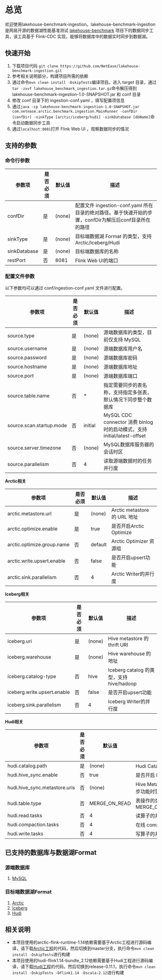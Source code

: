 # 总览
欢迎使用lakehouse-benchmark-ingestion。lakehouse-benchmark-ingestion 是网易开源的数据湖性能基准测试 [lakehouse-benchmark](https://github.com/NetEase/lakehouse-benchmark) 项目下的数据同步工具，该工具基于 Flink-CDC 实现，能够将数据库中的数据实时同步到数据湖。

## 快速开始
1. 下载项目代码 `git clone https://github.com/NetEase/lakehouse-benchmark-ingestion.git`
2. 参考相关说明部分，构建项目所需的依赖 
3. 通过命令`mvn clean install -DskipTests`编译项目。进入 target 目录，通过`tar -zxvf lakehouse_benchmark_ingestion.tar.gz`命令解压得到 lakehouse-benchmark-ingestion-1.0-SNAPSHOT.jar 和 conf 目录
4. 修改 conf 目录下的 ingestion-conf.yaml ，填写配置项信息 
5. 通过`java -cp lakehouse-benchmark-ingestion-1.0-SNAPSHOT.jar com.netease.arctic.benchmark.ingestion.MainRunner -confDir [confDir] -sinkType [arctic/iceberg/hudi] -sinkDatabase [dbName]`命令启动数据同步工具 
6. 通过`localhost:8081`打开 Flink Web UI ，观察数据同步的情况

## 支持的参数
### 命令行参数

| 参数项          | 是否必须 | 默认值    | 描述                                                                  |
|--------------|------|--------|---------------------------------------------------------------------|
| confDir      | 是    | (none) | 配置文件 ingestion-conf.yaml 所在目录的绝对路径。基于快速开始的步骤，confDir为解压后conf目录所在的路径 |
| sinkType     | 是    | (none) | 目标端数据湖 Format 的类型，支持 Arctic/Iceberg/Hudi                            |
| sinkDatabase | 是    | (none) | 目标端数据库的名称                                                           |
| restPort     | 否    | 8081   | Flink Web UI的端口                                                     |

### 配置文件参数
以下参数均可以通过 conf/ingestion-conf.yaml 文件进行配置。

| 参数项                      | 是否必须 | 默认值     | 描述                                                            |
|--------------------------|------|---------|---------------------------------------------------------------|
| source.type              | 是    | (none)  | 源端数据库的类型，目前仅支持 MySQL                                          |
| source.username          | 是    | (none)  | 源端数据库用户名                                                      |
| source.password          | 是    | (none)  | 源端数据库密码                                                       |
| source.hostname          | 是    | (none)  | 源端数据库地址                                                       |
| source.port              | 是    | (none)  | 源端数据库端口                                                       |
| source.table.name        | 否    | *       | 指定需要同步的表名称，支持指定多张表，默认情况下同步整个数据库                               |
| source.scan.startup.mode | 否    | initial | MySQL CDC connector 消费 binlog 时的启动模式，支持 initial/latest-offset |
| source.server.timezone   | 否    | (none)  | MySQL数据库服务器的会话时区                                              |
| source.parallelism       | 否    | 4       | 读取源端数据时的任务并行度                                                 |      |         |                                                       |

**Arctic相关**

| 参数项                        | 是否必须 | 默认值     | 描述                        |
|----------------------------|------|---------|---------------------------|
| arctic.metastore.url       | 是    | (none)  | Arctic metastore 的 URL 地址 |
| arctic.optimize.enable     | 是    | true    | 是否开启Arctic Optimize       |
| arctic.optimize.group.name | 否    | default | Arctic Optimizer 资源组      |
| arctic.write.upsert.enable | 否    | false   | 是否开启upsert功能              |
| arctic.sink.parallelism    | 否    | 4       | Arctic Writer的并行度         |
 
**Iceberg相关**

| 参数项                         | 是否必须 | 默认值    | 描述                                 |
|-----------------------------|------|--------|------------------------------------|
| iceberg.uri                 | 是    | (none) | Hive metastore 的thrift URI         |
| iceberg.warehouse           | 是    | (none) | Hive warehouse 的地址                 |
| iceberg.catalog-type        | 否    | hive   | Iceberg catalog 的类型，支持 hive/hadoop |
| iceberg.write.upsert.enable | 否    | false  | 是否开启upsert功能                       |
| iceberg.sink.parallelism    | 否    | 4      | Iceberg Writer的并行度                 |

**Hudi相关**

| 参数项                              | 是否必须 | 默认值           | 描述                                       |
|----------------------------------|------|---------------|------------------------------------------|
| hudi.catalog.path                | 是    | (none)        | Hudi Catalog 的地址                         |
| hudi.hive_sync.enable            | 否    | true          | 是否开启 hive 同步功能                           |
| hudi.hive_sync.metastore.uris    | 否    | (none)        | Hive Metastore URL，当开启 hive 同步功能时需要填写该参数 |
| hudi.table.type                  | 否    | MERGE_ON_READ | 表操作的类型，支持 MERGE_ON_READ/COPY_ON_WRITE    |
| hudi.read.tasks                  | 否    | 4             | 读算子的并行度                                  |
| hudi.compaction.tasks            | 否    | 4             | 在线 compaction 的并行度                       |
| hudi.write.tasks                 | 否    | 4             | 写算子的并行度                                  |


## 已支持的数据库与数据湖Format
### 源端数据库
1. [MySQL](https://www.mysql.com/)
### 目标端数据湖Format
1. [Arctic](https://arctic.netease.com/ch/)
2. [Iceberg](https://iceberg.apache.org/)
3. [Hudi](https://hudi.apache.org/cn/)

## 相关说明
* 本项目使用的arctic-flink-runtime-1.14依赖需要基于Arctic工程进行源码编译，请下载[Arctic工程](https://github.com/NetEase/arctic)的代码，然后切换到master分支，执行命令`mvn clean install -DskipTests`进行构建
* 本项目使用的hudi-flink1.14-bundle_2.12依赖需要基于Hudi工程进行源码编译，请下载[Hudi工程](https://github.com/apache/hudi)的代码，然后切换到release-0.11.1，执行命令`mvn clean install -DskipTests -Dflink1.14 -Dscala-2.12`进行构建